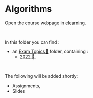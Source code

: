# Algorithms 

Οpen the course webpage in [elearning](https://elearning.auth.gr/course/view.php?id=9809).<br/>

<br/>

In this folder you can find :
- an [Exam Topics 📂](https://github.com/tsingi-chris/CSD-Auth/tree/main/4th%20Semester/Algorithms/%CE%98%CE%AD%CE%BC%CE%B1%CF%84%CE%B1) folder, containing :
    - [2022 📂](https://github.com/tsingi-chris/CSD-Auth/tree/main/4th%20Semester/Algorithms/%CE%98%CE%AD%CE%BC%CE%B1%CF%84%CE%B1/2022).

<br/>

The following will be added shortly:
- Assignments,
- Slides 
